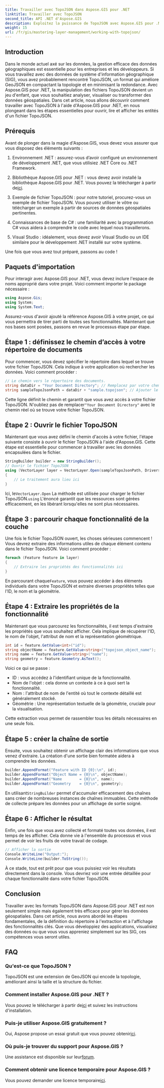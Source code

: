 ```yaml
---
title: Travailler avec TopoJSON dans Aspose.GIS pour .NET
linktitle: Travailler avec TopoJSON
second_title: API .NET d'Aspose.GIS
description: Exploitez la puissance de TopoJSON avec Aspose.GIS pour .NET. Apprenez à lire, extraire et afficher des entités géospatiales en quelques étapes simples.
weight: 15
url: /fr/gis/mastering-layer-management/working-with-topojson/
---
```

## Introduction

Dans le monde actuel axé sur les données, la gestion efficace des données géographiques est essentielle pour les entreprises et les développeurs. Si vous travaillez avec des données de système d'information géographique (SIG), vous avez probablement rencontré TopoJSON, un format qui améliore GeoJSON en compactant la topologie et en minimisant la redondance. Avec Aspose.GIS pour .NET, la manipulation des fichiers TopoJSON devient un jeu d'enfant, que vous souhaitiez analyser, visualiser ou transformer des données géospatiales. Dans cet article, nous allons découvrir comment travailler avec TopoJSON à l'aide d'Aspose.GIS pour .NET, en nous plongeant dans les étapes essentielles pour ouvrir, lire et afficher les entités d'un fichier TopoJSON.

## Prérequis

Avant de plonger dans la magie d'Aspose.GIS, vous devez vous assurer que vous disposez des éléments suivants :

1. Environnement .NET : assurez-vous d’avoir configuré un environnement de développement .NET, que vous utilisiez .NET Core ou .NET Framework.
   
2.  Bibliothèque Aspose.GIS pour .NET : vous devez avoir installé la bibliothèque Aspose.GIS pour .NET. Vous pouvez la télécharger à partir de[ici](https://releases.aspose.com/gis/net/).

3. Exemple de fichier TopoJSON : pour notre tutoriel, procurez-vous un exemple de fichier TopoJSON. Vous pouvez utiliser le vôtre ou télécharger un exemple à partir de sources de données géospatiales pertinentes.

4. Connaissances de base de C# : une familiarité avec la programmation C# vous aidera à comprendre le code avec lequel nous travaillerons.

5. Visual Studio : idéalement, vous devez avoir Visual Studio ou un IDE similaire pour le développement .NET installé sur votre système.

Une fois que vous avez tout préparé, passons au code !

## Paquets d'importation

Pour interagir avec Aspose.GIS pour .NET, vous devez inclure l'espace de noms approprié dans votre projet. Voici comment importer le package nécessaire :

```csharp
using Aspose.Gis;
using System;
using System.Text;
```

Assurez-vous d'avoir ajouté la référence Aspose.GIS à votre projet, ce qui vous permettra de tirer parti de toutes ses fonctionnalités. Maintenant que nos bases sont posées, passons en revue le processus étape par étape.

## Étape 1 : définissez le chemin d’accès à votre répertoire de documents

Pour commencer, vous devez spécifier le répertoire dans lequel se trouve votre fichier TopoJSON. Cela indique à votre application où rechercher les données. Voici comment procéder :

```csharp
// Le chemin vers le répertoire des documents.
string dataDir = "Your Document Directory"; // Remplacez par votre chemin
string sampleTopoJsonPath = dataDir + "sample.topojson"; // Ajouter le nom du fichier TopoJSON
```

 Cette ligne définit le chemin et garantit que vous avez accès à votre fichier TopoJSON. N'oubliez pas de remplacer`"Your Document Directory"` avec le chemin réel où se trouve votre fichier TopoJSON.

## Étape 2 : Ouvrir le fichier TopoJSON

Maintenant que vous avez défini le chemin d'accès à votre fichier, l'étape suivante consiste à ouvrir le fichier TopoJSON à l'aide d'Aspose.GIS. Cette étape est essentielle pour commencer à travailler avec les données encapsulées dans le fichier.

```csharp
StringBuilder builder = new StringBuilder();
// Ouvrir le fichier TopoJSON
using (VectorLayer layer = VectorLayer.Open(sampleTopoJsonPath, Drivers.TopoJson))
{
    // Le traitement aura lieu ici
}
```

 Ici, le`VectorLayer.Open` La méthode est utilisée pour charger le fichier TopoJSON.`using` L'énoncé garantit que les ressources sont gérées efficacement, en les libérant lorsqu'elles ne sont plus nécessaires.

## Étape 3 : parcourir chaque fonctionnalité de la couche

Une fois le fichier TopoJSON ouvert, les choses sérieuses commencent ! Vous devrez extraire des informations utiles de chaque élément contenu dans le fichier TopoJSON. Voici comment procéder :

```csharp
foreach (Feature feature in layer)
{
    // Extraire les propriétés des fonctionnalités ici
}
```

 En parcourant chaque`Feature`, vous pouvez accéder à des éléments individuels dans votre TopoJSON et extraire diverses propriétés telles que l'ID, le nom et la géométrie.

## Étape 4 : Extraire les propriétés de la fonctionnalité

Maintenant que vous parcourez les fonctionnalités, il est temps d'extraire les propriétés que vous souhaitez afficher. Cela implique de récupérer l'ID, le nom de l'objet, l'attribut de nom et la représentation géométrique.

```csharp
int id = feature.GetValue<int>("id");
string objectName = feature.GetValue<string>("topojson_object_name");
string name = feature.GetValue<string>("name");
string geometry = feature.Geometry.AsText();
```

Voici ce qui se passe :
- ID : vous accédez à l'identifiant unique de la fonctionnalité.
- Nom de l'objet : cela donne un contexte à ce à quoi sert la fonctionnalité.
- Nom : l'attribut de nom de l'entité où tout le contexte détaillé est généralement stocké.
- Géométrie : Une représentation textuelle de la géométrie, cruciale pour la visualisation.

Cette extraction vous permet de rassembler tous les détails nécessaires en une seule fois.

## Étape 5 : créer la chaîne de sortie

Ensuite, vous souhaitez obtenir un affichage clair des informations que vous venez d'extraire. La création d'une sortie bien formatée aidera à comprendre les données.

```csharp
builder.AppendFormat("Feature with ID {0}:\n", id);
builder.AppendFormat("Object Name = {0}\n", objectName);
builder.AppendFormat("Name        = {0}\n", name);
builder.AppendFormat("Geometry    = {0}\n", geometry);
```

 En utilisant`StringBuilder` permet d'accumuler efficacement des chaînes sans créer de nombreuses instances de chaînes immuables. Cette méthode de collecte prépare les données pour un affichage de sortie soigné.

## Étape 6 : Afficher le résultat

Enfin, une fois que vous avez collecté et formaté toutes vos données, il est temps de les afficher. Cela donne vie à l'ensemble du processus et vous permet de voir les fruits de votre travail de codage.

```csharp
// Afficher la sortie
Console.WriteLine("Output:");
Console.WriteLine(builder.ToString());
```

À ce stade, tout est prêt pour que vous puissiez voir les résultats directement dans la console. Vous devriez voir une entrée détaillée pour chaque fonctionnalité dans votre fichier TopoJSON.

## Conclusion

Travailler avec les formats TopoJSON dans Aspose.GIS pour .NET est non seulement simple mais également très efficace pour gérer les données géospatiales. Dans cet article, nous avons abordé les étapes fondamentales, de la définition du répertoire à l'extraction et à l'affichage des fonctionnalités clés. Que vous développiez des applications, visualisiez des données ou que vous vous appreniez simplement sur les SIG, ces compétences vous seront utiles.

## FAQ

### Qu'est-ce que TopoJSON ?
TopoJSON est une extension de GeoJSON qui encode la topologie, améliorant ainsi la taille et la structure du fichier.

### Comment installer Aspose.GIS pour .NET ?
 Vous pouvez le télécharger à partir de[ici](https://releases.aspose.com/gis/net/) et suivez les instructions d'installation.

### Puis-je utiliser Aspose.GIS gratuitement ?
 Oui, Aspose propose un essai gratuit que vous pouvez obtenir[ici](https://releases.aspose.com/).

### Où puis-je trouver du support pour Aspose.GIS ?
 Une assistance est disponible sur leur[forum](https://forum.aspose.com/c/gis/33/).

### Comment obtenir une licence temporaire pour Aspose.GIS ?
 Vous pouvez demander une licence temporaire[ici](https://purchase.conholdate.com/temporary-license/).
